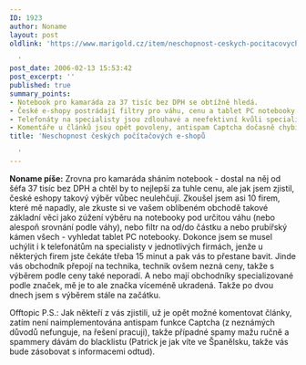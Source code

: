 ```yaml
---
ID: 1923
author: Noname
layout: post
oldlink: 'https://www.marigold.cz/item/neschopnost-ceskych-pocitacovych-e-shopu

  '
post_date: 2006-02-13 15:53:42
post_excerpt: ''
published: true
summary_points:
- Notebook pro kamaráda za 37 tisíc bez DPH se obtížně hledá.
- České e-shopy postrádají filtry pro váhu, cenu a tablet PC notebooky.
- Telefonáty na specialisty jsou zdlouhavé a neefektivní kvůli specializaci.
- Komentáře u článků jsou opět povoleny, antispam Captcha dočasně chybí.
title: 'Neschopnost českých počítačových e-shopů

  '
---
```


<p><strong>Noname píše:</strong> Zrovna pro kamaráda sháním notebook - dostal na něj od šéfa 37 tisíc bez DPH a chtěl by to nejlepší za tuhle cenu, ale jak jsem zjistil, české eshopy takový výběr vůbec neulehčují. Zkoušel jsem asi 10 firem, které mě napadly, ale zkuste si ve vašem oblíbeném obchodě takové základní věci jako zúžení výběru na notebooky pod určitou váhu (nebo alespoň srovnání podle váhy), nebo filtr na od/do částku a nebo prubířský kámen všech - vyhledat tablet PC notebooky. Dokonce jsem se musel uchýlit i k telefonátům na specialisty v jednotlivých firmách, jenže u některých firem jste čekáte třeba 15 minut a pak vás to přestane bavit. Jinde vás obchodník přepojí na technika, technik ovšem nezná ceny, takže s výběrem podle ceny také neporadí. A nebo mají obchodníky specializované podle značek, mě je to ale značka víceméně ukradená. Takže po dvou dnech jsem s výběrem stále na začátku.</p>


<p>Offtopic P.S.: Jak někteří z vás zjistili, už je opět možné komentovat články, zatím není naimplementována antispam funkce Captcha (z neznámých důvodů nefunguje, na řešení pracuji), takže případné spamy mažu ručně a spammery dávám do blacklistu (Patrick je jak víte ve Španělsku, takže vás bude zásobovat s informacemi odtud).</p>